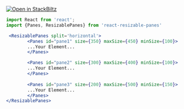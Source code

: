 [![Open in StackBiltz](https://img.shields.io/badge/Open%20in-CodeSandbox-blue?logo=StackBlitz)](https://codesandbox.io/embed/react-markdown-preview-co1mj?fontsize=14&hidenavigation=1&theme=dark)



```jsx mdx:preview
import React from 'react';
import {Panes, ResizablePanes} from 'react-resizable-panes'

 <ResizablePanes split='horizontal'>
        <Panes id="pane1" size={350} maxSize={450} minSize={100}>
        ...Your Element...
        </Panes>

        <Panes id="pane2" size={300} maxSize={400} minSize={100}>
        ...Your Element...
        </Panes>
        
        <Panes id="pane3" size={200} maxSize={500} minSize={150}>
        ...Your Element...
        </Panes>
</ResizablePanes>
```